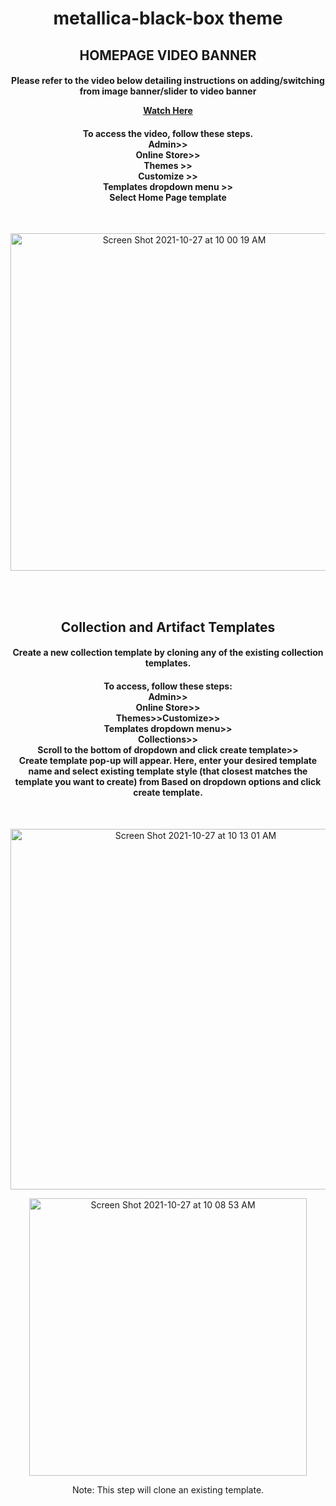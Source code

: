 <h1 align="center">metallica-black-box theme</h1>

<h2 align="center">HOMEPAGE VIDEO BANNER</h2>
<h4 align="center">  Please refer to the video below detailing instructions on adding/switching from image banner/slider to video banner
 <br>
  
[Watch Here](https://vimeo.com/619318605/263e78c2ea) 
</h4>

<h4 align="center"> To access the video, follow these steps. <br> Admin>> <br> Online Store>> <br> Themes >> <br>Customize >> <br>Templates dropdown menu >> <br> Select Home Page template </h4>
<br>
<p align="center">
<img width="540" alt="Screen Shot 2021-10-27 at 10 00 19 AM" src="https://user-images.githubusercontent.com/68283281/139092667-2b4c0c64-79a5-43f7-99a7-23958725d0cc.png"></p>

<br>
<br>

<h2 align="center">Collection and Artifact Templates</h2>
<h4 align="center">Create a new collection template by cloning any of the existing collection templates.	</h4>
<h4 align="center">To access, follow these steps: <br>
Admin>> <br> Online Store>> <br> Themes>>Customize>> <br> Templates dropdown menu>> <br> Collections>> <br>Scroll to the bottom of dropdown and click create template>> <br>Create template pop-up will appear.  Here,  enter your desired template name and select existing template style (that closest matches the template you want to create) from Based on dropdown options and click create template.</h4>
<br>
<p align="center">
<img width="577" alt="Screen Shot 2021-10-27 at 10 13 01 AM" src="https://user-images.githubusercontent.com/68283281/139094672-341170f7-51f2-4c75-be54-91536df3ca23.png">
</p>
<p align="center">
<img width="444" alt="Screen Shot 2021-10-27 at 10 08 53 AM" src="https://user-images.githubusercontent.com/68283281/139094740-404e96d8-6b87-4828-ba94-0de6a99d2b27.png">
 </p>
 <p align="center"> Note: This step will clone an existing template. </p>
 
 <br>
 <br>
 
 
